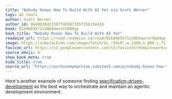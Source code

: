 ```yaml
---
title: "Nobody Knows How To Build With AI Yet via Scott Werner"
tags: AI tools
author: Scott Werner
author_id: 9b49038d23307f48587355f15613e41b
book: 01k0mb5k71z20b9awrxrhb84qy
book_title: "Nobody Knows How To Build With AI Yet"
readwise_url: https://read.readwise.io/read/01k0mb5k71z20b9awrxrhb84qy
image: https://substackcdn.com/image/fetch/$s_!IVLO!,w_1200,h_600,c_fill,f_jpg,q_auto:good,fl_progressive:steep,g_auto/https%3A%2F%2Fsubstack-post-media.s3.amazonaws.com%2Fpublic%2Fimages%2Fd85027e8-f878-4687-9e24-7626813414f9_2007x1203.png
favicon_url: https://s2.googleusercontent.com/s2/favicons?domain=worksonmymachine.substack.com
source_emoji: 🌐
show_book_meta: true
hide_title: true
source_url: "https://worksonmymachine.substack.com/p/nobody-knows-how-to-build-with-ai"
---
```


Here's another example of someone finding [specification-driven-development](https://www.joshbeckman.org/notes/914234100) as the best way to orchestrate and maintain an agentic development environment.